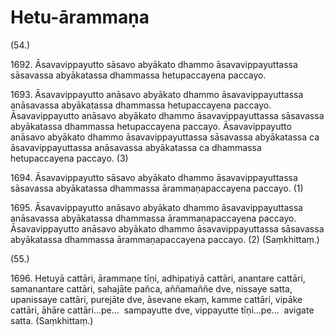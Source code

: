 

# Hetu-ārammaṇa







(54.)

1692\. Āsavavippayutto sāsavo abyākato dhammo āsavavippayuttassa sāsavassa abyākatassa dhammassa hetupaccayena paccayo.

1693\. Āsavavippayutto anāsavo abyākato dhammo āsavavippayuttassa anāsavassa abyākatassa dhammassa hetupaccayena paccayo. Āsavavippayutto anāsavo abyākato dhammo āsavavippayuttassa sāsavassa abyākatassa dhammassa hetupaccayena paccayo. Āsavavippayutto anāsavo abyākato dhammo āsavavippayuttassa sāsavassa abyākatassa ca āsavavippayuttassa anāsavassa abyākatassa ca dhammassa hetupaccayena paccayo. (3)

1694\. Āsavavippayutto sāsavo abyākato dhammo āsavavippayuttassa sāsavassa abyākatassa dhammassa ārammaṇapaccayena paccayo. (1)

1695\. Āsavavippayutto anāsavo abyākato dhammo āsavavippayuttassa anāsavassa abyākatassa dhammassa ārammaṇapaccayena paccayo. Āsavavippayutto anāsavo abyākato dhammo āsavavippayuttassa sāsavassa abyākatassa dhammassa ārammaṇapaccayena paccayo. (2) (Saṃkhittaṃ.)

(55.)

1696\. Hetuyā cattāri, ārammaṇe tīṇi, adhipatiyā cattāri, anantare cattāri, samanantare cattāri, sahajāte pañca, aññamaññe dve, nissaye satta, upanissaye cattāri, purejāte dve, āsevane ekaṃ, kamme cattāri, vipāke cattāri, āhāre cattāri…pe…  sampayutte dve, vippayutte tīṇi…pe…  avigate satta. (Saṃkhittaṃ.)



